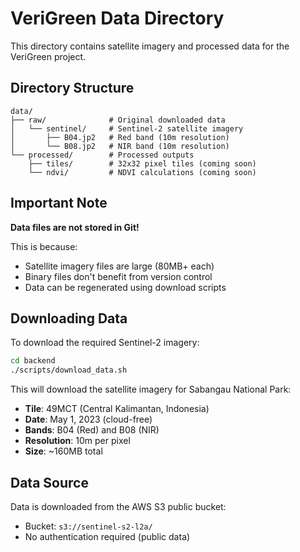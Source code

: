 # VeriGreen Data Directory

This directory contains satellite imagery and processed data for the VeriGreen project.

## Directory Structure

```
data/
├── raw/              # Original downloaded data
│   └── sentinel/     # Sentinel-2 satellite imagery
│       ├── B04.jp2   # Red band (10m resolution)
│       └── B08.jp2   # NIR band (10m resolution)
└── processed/        # Processed outputs
    ├── tiles/        # 32x32 pixel tiles (coming soon)
    └── ndvi/         # NDVI calculations (coming soon)
```

## Important Note

**Data files are not stored in Git!**

This is because:

- Satellite imagery files are large (80MB+ each)
- Binary files don't benefit from version control
- Data can be regenerated using download scripts

## Downloading Data

To download the required Sentinel-2 imagery:

```bash
cd backend
./scripts/download_data.sh
```

This will download the satellite imagery for Sabangau National Park:

- **Tile**: 49MCT (Central Kalimantan, Indonesia)
- **Date**: May 1, 2023 (cloud-free)
- **Bands**: B04 (Red) and B08 (NIR)
- **Resolution**: 10m per pixel
- **Size**: ~160MB total

## Data Source

Data is downloaded from the AWS S3 public bucket:

- Bucket: `s3://sentinel-s2-l2a/`
- No authentication required (public data)
